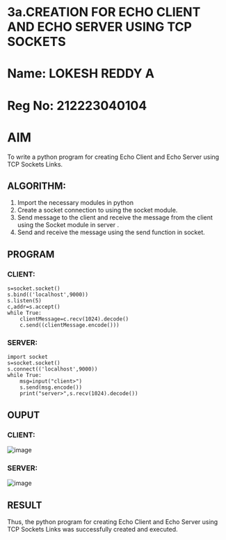 # 3a.CREATION FOR ECHO CLIENT AND ECHO SERVER USING TCP SOCKETS

# Name: LOKESH REDDY A
# Reg No: 212223040104
# AIM
To write a python program for creating Echo Client and Echo Server using TCP
Sockets Links.
## ALGORITHM:
1. Import the necessary modules in python
2. Create a socket connection to using the socket module.
3. Send message to the client and receive the message from the client using the Socket module in
 server .
4. Send and receive the message using the send function in socket.
## PROGRAM
### CLIENT:
```import socket
s=socket.socket()
s.bind(('localhost',9000))
s.listen(5)
c,addr=s.accept()
while True:
    clientMessage=c.recv(1024).decode()
    c.send((clientMessage.encode()))

```
### SERVER:
```
import socket
s=socket.socket()
s.connect(('localhost',9000))
while True:
    msg=input("client>")
    s.send(msg.encode())
    print("server>",s.recv(1024).decode())
```
## OUPUT
### CLIENT:
![image](https://github.com/Lokeshreddya31/3a.Sockets_Creation_for_Echo_Client_and_Echo_Server/assets/144870682/3868b5b7-984a-498f-8f6f-04f24d8a17fe)

### SERVER:
![image](https://github.com/Lokeshreddya31/3a.Sockets_Creation_for_Echo_Client_and_Echo_Server/assets/144870682/d5febec9-e81a-4132-8b58-ae7ed71bbfed)

## RESULT
Thus, the python program for creating Echo Client and Echo Server using TCP Sockets Links 
was successfully created and executed.
